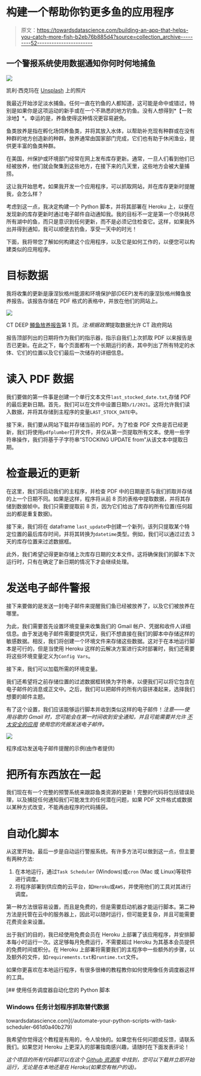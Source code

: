 # 构建一个帮助你钓更多鱼的应用程序

> 原文：<https://towardsdatascience.com/building-an-app-that-helps-you-catch-more-fish-b2eb76b885d4?source=collection_archive---------52----------------------->

## 一个警报系统使用数据通知你何时何地捕鱼

![](img/661583b62446f831cbdd1b0f37b6ce48.png)

凯利·西克玛在 [Unsplash](https://unsplash.com?utm_source=medium&utm_medium=referral) 上的照片

我最近开始涉足淡水捕鱼。任何一直在钓鱼的人都知道，这可能是命中或错过，特别是如果你是这项运动的新手或在一个不熟悉的地方钓鱼。没有人想得到*【一败涂地】*。幸运的是，养鱼使得这种情况更容易避免。

鱼类放养是指在孵化场饲养鱼类，并将其放入水体，以帮助补充现有种群或在没有种群的地方创造新的种群。放养通常由国家部门完成，它们也有助于休闲渔业，提供更丰富的鱼类种群。

在美国，州保护或环境部门经常在网上发布库存更新。通常，一旦人们看到他们已经被放养，他们就会聚集到这些地方，在接下来的几天里，这些地方会被大量捕捞。

这让我开始思考。如果我开发一个应用程序，可以抓取网站，并在库存更新时提醒我，会怎么样？

考虑到这一点，我决定构建一个 Python 脚本，并将其部署在 Heroku 上，以便在发现新的库存更新时通过电子邮件自动通知我。我的目标不一定是第一个尽快耗尽所有湖中的鱼，而只是意识到任何更新，而不是必须记住检查它。这样，如果我外出并得到通知，我可以顺便去钓鱼，享受一天中的时光！

下面，我将带您了解如何构建这个应用程序，以及它是如何工作的，以便您可以构建类似的应用程序。

# 目标数据

我将收集的更新是康涅狄格州能源和环境保护部(DEEP)发布的康涅狄格州鳟鱼放养报告。该报告存储在 PDF 格式的表格中，并放在他们的网站上。

![](img/cff773a4a2dcc324e2b1c6848f99b106.png)

CT DEEP [鳟鱼放养报告](https://portal.ct.gov/-/media/DEEP/fishing/weekly_reports/CurrentStockingReport.pdf)第 1 页。*注:根据政策*提取数据允许 CT 政府网站

报告顶部列出的日期将作为我们的指示器，指示自我们上次抓取 PDF 以来报告是否已更新。在此之下，每个页面都有一个长期运行的表，其中列出了所有特定的水体、它们的位置以及它们最后一次储存的详细信息。

# 读入 PDF 数据

我们要做的第一件事是创建一个单行文本文件`last_stocked_date.txt`,存储 PDF 的最后更新日期。首先，我们可以在文件中设置日期`5/1/2021`。这将允许我们读入数据，并将其存储到主程序的变量`LAST_STOCK_DATE`中。

接下来，我们要从网站下载并存储当前的 PDF。为了检查 PDF 文件是否已经更新，我们将使用`pdfplumber`打开文件，并仅从第一页提取所有文本。使用一些字符串操作，我们将基于子字符串“STOCKING UPDATE from”从该文本中提取日期。

# 检查最近的更新

在这里，我们将启动我们的主程序，并检查 PDF 中的日期是否与我们抓取并存储的上一个日期不同。如果是这样，程序将从前 8 页的表格中提取数据，并将其存储到数据帧中。我们只需要提取前 8 页，因为它们给出了库存的所有位置(任何超出的都是重复数据)。

接下来，我们将在 dataframe `last_update`中创建一个新列，该列只提取某个特定位置的最后库存时间，并将其转换为`datetime`类型。例如，我们可以通过过去 3 天的库存位置来过滤数据框。

此外，我们希望记得更新存储上次库存日期的文本文件。这将确保我们的脚本下次运行时，只有在确定了新日期的情况下才会继续处理。

# 发送电子邮件警报

接下来要做的是发送一封电子邮件来提醒我们鱼已经被放养了，以及它们被放养在哪里。

为此，我们需要首先设置环境变量来收集我们的 Gmail 帐户、凭据和收件人详细信息。由于发送电子邮件需要提供凭证，我们不想直接在我们的脚本中存储这样的敏感数据。相反，我们将创建一个环境文件来存储这些数据。这对于在本地运行脚本是可行的，但是当使用 Heroku 这样的云解决方案进行实时部署时，我们还需要将这些环境变量定义为`Config Vars`。

接下来，我们可以加载所需的环境变量。

我们还希望将之前存储位置的过滤数据框转换为字符串，以便我们可以将它包含在电子邮件的消息或正文中。之后，我们可以把邮件的所有内容拼凑起来，选择我们想要的邮件主题。

有了这个设置，我们应该能够运行脚本并收到类似这样的电子邮件！*注意——使用谷歌的 Gmail 时，您可能会在第一时间收到安全通知，并且可能需要并允许* [*不太安全的应用*](https://support.google.com/accounts/answer/6010255?hl=en) *使用您的凭据发送电子邮件。*

![](img/c0af23e282e21bae877ec4c698d0a478.png)

程序成功发送电子邮件提醒的示例(由作者提供)

# 把所有东西放在一起

我们现在有一个完整的预警系统来跟踪鱼类资源的更新！完整的代码将包括错误处理，以及捕捉任何通知我们可能发生的任何潜在问题，如果 PDF 文件格式或数据以某种方式改变，不能再由程序的代码捕获。

# 自动化脚本

从这里开始，最后一步是自动运行警报系统。有许多方法可以做到这一点，但主要有两种方法:

1.  在本地运行，通过`Task Scheduler` (Windows)或`cron` (Mac 或 Linux)等软件进行调度。
2.  将程序部署到供应商的云平台，如`Heroku`或`AWS`，并使用他们的工具对其进行调度。

第一种方法很容易设置，而且是免费的，但是需要启动机器才能运行脚本。第二种方法是托管在云中的服务器上，因此可以随时运行，但可能更复杂，并且可能需要花费资金来设置。

出于我们的目的，我已经使用免费会员在 Heroku 上部署了该应用程序，并安排脚本每小时运行一次。这足够每月免费运行，不需要超过 Heroku 为其基本会员提供的免费时间或积分。在 Heroku 上部署将需要我们的主程序中一些额外的步骤，以及额外的文件，如`requirements.txt`和`runtime.txt`文件。

如果你更喜欢在本地运行程序，有很多很棒的教程教你如何使用像任务调度器这样的工具。

[](/automate-your-python-scripts-with-task-scheduler-661d0a40b279) [## 使用任务调度器自动化您的 Python 脚本

### Windows 任务计划程序抓取替代数据

towardsdatascience.com](/automate-your-python-scripts-with-task-scheduler-661d0a40b279) 

我希望你觉得这个教程是有用的，令人愉快的。如果您有任何问题或反馈，请联系我们。如果您对 Heroku 上更深入的部署指南感兴趣，请随时在下面发表评论！

*这个项目的所有代码都可以在这个* [*Github 资源库*](https://github.com/bicachu/fish-stocking-report-alert) *中找到，您可以下载并立即开始运行，无论是在本地还是在 Heroku(如果您有帐户的话)。*
